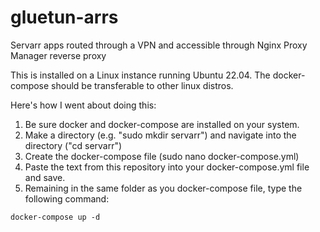 # gluetun-arrs
Servarr apps routed through a VPN and accessible through Nginx Proxy Manager reverse proxy

This is installed on a Linux instance running Ubuntu 22.04. The docker-compose should be transferable to other linux distros.

Here's how I went about doing this:
1. Be sure docker and docker-compose are installed on your system.
2. Make a directory (e.g. "sudo mkdir servarr") and navigate into the directory ("cd servarr")
3. Create the docker-compose file (sudo nano docker-compose.yml)
4. Paste the text from this repository into your docker-compose.yml file and save.
5. Remaining in the same folder as you docker-compose file, type the following command:

```
docker-compose up -d
```
